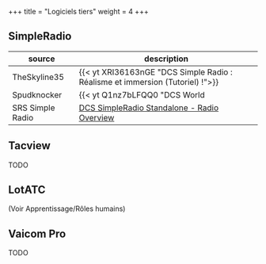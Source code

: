 +++
title = "Logiciels tiers"
weight = 4
+++

## SimpleRadio

source       | description
------------ | -----------
TheSkyline35 | {{< yt XRI36163nGE "DCS Simple Radio : Réalisme et immersion (Tutoriel) !">}}
Spudknocker  | {{< yt Q1nz7bLFQQ0 "DCS World | SRS Radio Tutorial and Demonstration!" >}}
SRS Simple Radio | [DCS SimpleRadio Standalone - Radio Overview](https://docs.google.com/spreadsheets/d/1tzd996zJ1t0heZ-t1PpL7vNUIZbXl7pI6De0GThN1Qw)

## Tacview

TODO

## LotATC
(Voir Apprentissage/Rôles humains)

## Vaicom Pro

TODO
